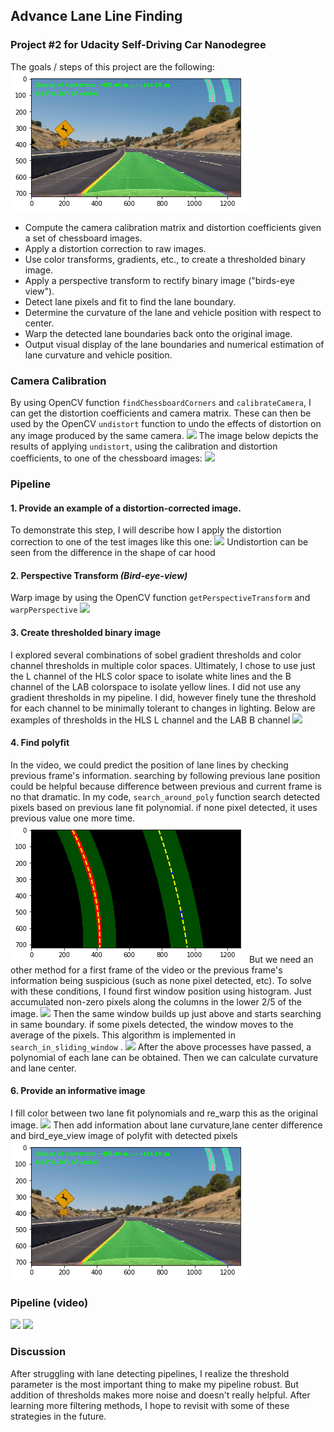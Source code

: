 
## Advance Lane Line Finding
### Project #2 for Udacity Self-Driving Car Nanodegree

The goals / steps of this project are the following:
![ ](./examples/12_printed_info_image.png)
* Compute the camera calibration matrix and distortion coefficients given a set of chessboard images.
* Apply a distortion correction to raw images.
* Use color transforms, gradients, etc., to create a thresholded binary image.
* Apply a perspective transform to rectify binary image ("birds-eye view").
* Detect lane pixels and fit to find the lane boundary.
* Determine the curvature of the lane and vehicle position with respect to center.
* Warp the detected lane boundaries back onto the original image.
* Output visual display of the lane boundaries and numerical estimation of lane curvature and vehicle position.

### Camera Calibration
By using OpenCV function `findChessboardCorners` and `calibrateCamera`, I can get the distortion coefficients and camera matrix. These can then be used by the OpenCV `undistort` function to undo the effects of distortion on any image produced by the same camera.
![ ](./example/1_cali_chessboard.png)
The image below depicts the results of applying `undistort`, using the calibration and distortion coefficients, to one of the chessboard images:
![ ](./example/2_undistorted_chess.png)
### Pipeline
#### 1. Provide an example of a distortion-corrected image.
To demonstrate this step, I will describe how I apply the distortion correction to one of the test images like this one:
![ ](./example/4_undistorted_image.png)
Undistortion can be seen from the difference in the shape of car hood
#### 2. Perspective Transform *(Bird-eye-view)* 
Warp image by using the OpenCV function ` getPerspectiveTransform ` and `warpPerspective`
![ ](./example/5_Warped_image.png)


#### 3.  Create thresholded binary image
I explored several combinations of sobel gradient thresholds and color channel thresholds in multiple color spaces. 
Ultimately, I chose to use just the L channel of the HLS color space to isolate white lines and the B channel of the LAB colorspace to isolate yellow lines. I did not use any gradient thresholds in my pipeline. I did, however finely tune the threshold for each channel to be minimally tolerant to changes in lighting. Below are examples of thresholds in the HLS L channel and the LAB B channel
![ ](./example/6_thres_image.png)


#### 4. Find polyfit 
In the video, we could predict the position of lane lines by checking previous frame's information. 
searching by following previous lane position could be helpful because difference between previous and current frame is no that dramatic.
In my code, `search_around_poly` function search detected pixels based on previous lane fit polynomial.
if none pixel detected, it uses previous value one more time. 
![ ](./examples/9_polyfound.png)
But we need an other method for a first frame of the video or the previous frame's information being suspicious (such as none pixel detected, etc). To solve with these conditions, I found first window position using histogram. Just accumulated non-zero pixels along the columns in the lower 2/5 of the image.
![ ](./example/7_find_hist.png)
Then the same window builds up just above and starts searching in same boundary. if some pixels detected, the window moves to the average of the pixels.
This algorithm is implemented in `search_in_sliding_window` .
![ ](./example/8_sliding_window.png)
After the above processes have passed, a polynomial of each lane can be obtained. Then we can calculate curvature and lane center. 
#### 6. Provide an informative image
I fill color between two lane fit polynomials and re_warp this as the original image.
![ ](./example/11_unwarped_image.png)
Then add information about lane curvature,lane center difference and bird_eye_view image of polyfit with detected pixels
![](./examples/12_printed_info_image.png)


### Pipeline (video)
![ ](./output_videos/project_video_s)
![ ](./output_videos/challenge_video)

### Discussion

After struggling with lane detecting pipelines, I realize the threshold parameter is the most important thing to make my pipeline robust.
But addition of thresholds makes more noise and doesn't really helpful.
After learning more filtering methods, I hope to revisit with some of these strategies in the future.
